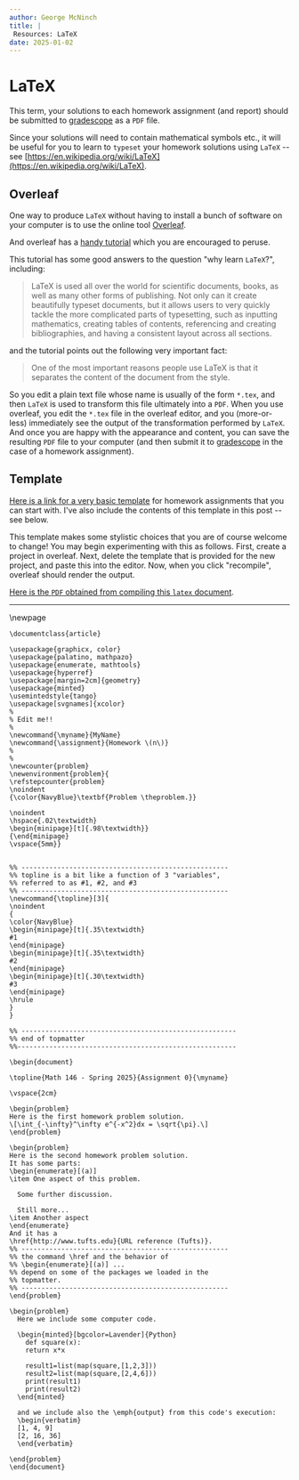 ```yaml
---
author: George McNinch
title: |
 Resources: LaTeX
date: 2025-01-02
---
```


# LaTeX


This term, your solutions to each homework assignment (and report)
should be submitted to [gradescope](https://www.gradescope.com) as
a ``PDF`` file.

Since your solutions will need to contain mathematical symbols etc.,
it will be useful for you to learn to ``typeset`` your homework
solutions using ``LaTeX`` -- see
[https://en.wikipedia.org/wiki/LaTeX](https://en.wikipedia.org/wiki/LaTeX). 

## Overleaf

One way to produce ``LaTeX`` without having to install a bunch of
software on your computer is to use the online tool
[Overleaf](https://www.overleaf.com/).

And overleaf has a [handy
tutorial](https://www.overleaf.com/learn/latex/Learn_LaTeX_in_30_minutes)
which you are encouraged to peruse.

This tutorial has some good answers to the question "why learn
``LaTeX``?", including:

>  LaTeX is used all over the world for scientific documents, books,
>  as well as many other forms of publishing. Not only can it create
>  beautifully typeset documents, but it allows users to very quickly
>  tackle the more complicated parts of typesetting, such as inputting
>  mathematics, creating tables of contents, referencing and creating
>  bibliographies, and having a consistent layout across all sections.

and the tutorial points out the following very important fact:

>  One of the most important reasons people use LaTeX is that it
>  separates the content of the document from the style.

So you edit a plain text file whose name is usually of the form
``*.tex``, and then ``LaTeX`` is used to transform this file
ultimately into a ``PDF``.  When you use overleaf, you edit the
``*.tex`` file in the overleaf editor, and you (more-or-less)
immediately see the output of the transformation performed by
``LaTeX``. And once you are happy with the appearance and content, you
can save the resulting ``PDF`` file to your computer (and then submit
it to [gradescope](http://www.gradescope.com) in the case of a
homework assignment).

## Template


[Here is a link for a very basic
template](/course-assets/latex-examples/latex-template.tex) for homework assignments
that you can start with. I've also include the contents of this template in this post -- see below.

This template makes some stylistic choices that you are of course
welcome to change! You may begin experimenting with this as
follows. First, create a project in overleaf. Next, delete the
template that is provided for the new project, and paste this into the
editor. Now, when you click "recompile", overleaf should render the
output.

[Here is the `PDF` obtained from compiling this `latex` document](/course-assets/latex-examples/latex-template.pdf).

----

\newpage
``` {.latex}
\documentclass{article}
   
\usepackage{graphicx, color}
\usepackage{palatino, mathpazo}
\usepackage{enumerate, mathtools}
\usepackage{hyperref}
\usepackage[margin=2cm]{geometry}
\usepackage{minted}
\usemintedstyle{tango}
\usepackage[svgnames]{xcolor}
%
% Edit me!!
%
\newcommand{\myname}{MyName}
\newcommand{\assignment}{Homework \(n\)}
%
%
\newcounter{problem}
\newenvironment{problem}{
\refstepcounter{problem}
\noindent
{\color{NavyBlue}\textbf{Problem \theproblem.}}

\noindent
\hspace{.02\textwidth}
\begin{minipage}[t]{.98\textwidth}}
{\end{minipage}
\vspace{5mm}}


%% ----------------------------------------------------
%% topline is a bit like a function of 3 "variables", 
%% referred to as #1, #2, and #3
%% ----------------------------------------------------
\newcommand{\topline}[3]{
\noindent
{
\color{NavyBlue}
\begin{minipage}[t]{.35\textwidth}
#1
\end{minipage}
\begin{minipage}[t]{.35\textwidth}
#2
\end{minipage}
\begin{minipage}[t]{.30\textwidth}
#3
\end{minipage}
\hrule
}
}

%% ------------------------------------------------------
%% end of topmatter
%%-------------------------------------------------------

\begin{document}

\topline{Math 146 - Spring 2025}{Assignment 0}{\myname}

\vspace{2cm}

\begin{problem}
Here is the first homework problem solution.
\[\int_{-\infty}^\infty e^{-x^2}dx = \sqrt{\pi}.\]
\end{problem}

\begin{problem}
Here is the second homework problem solution.
It has some parts:
\begin{enumerate}[(a)]
\item One aspect of this problem.
  
  Some further discussion.

  Still more...
\item Another aspect
\end{enumerate}
And it has a 
\href{http://www.tufts.edu}{URL reference (Tufts)}.
%% ----------------------------------------------------     
%% the command \href and the behavior of
%% \begin{enumerate}[(a)] ...
%% depend on some of the packages we loaded in the
%% topmatter.
%% ----------------------------------------------------   
\end{problem}

\begin{problem}
  Here we include some computer code.

  \begin{minted}[bgcolor=Lavender]{Python}
    def square(x): 
    return x*x
    
    result1=list(map(square,[1,2,3]))
    result2=list(map(square,[2,4,6]))
    print(result1)
    print(result2)
  \end{minted}

  and we include also the \emph{output} from this code's execution:
  \begin{verbatim}
  [1, 4, 9]
  [2, 16, 36]
  \end{verbatim}

\end{problem}
\end{document}
```






